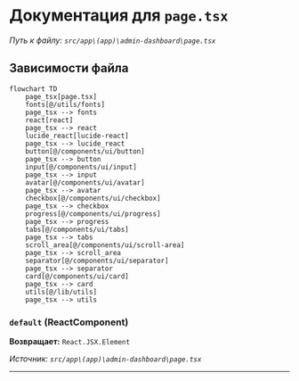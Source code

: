 # Документация для `page.tsx`

*Путь к файлу: `src/app\(app)\admin-dashboard\page.tsx`*

## Зависимости файла

```mermaid
flowchart TD
    page_tsx[page.tsx]
    fonts[@/utils/fonts]
    page_tsx --> fonts
    react[react]
    page_tsx --> react
    lucide_react[lucide-react]
    page_tsx --> lucide_react
    button[@/components/ui/button]
    page_tsx --> button
    input[@/components/ui/input]
    page_tsx --> input
    avatar[@/components/ui/avatar]
    page_tsx --> avatar
    checkbox[@/components/ui/checkbox]
    page_tsx --> checkbox
    progress[@/components/ui/progress]
    page_tsx --> progress
    tabs[@/components/ui/tabs]
    page_tsx --> tabs
    scroll_area[@/components/ui/scroll-area]
    page_tsx --> scroll_area
    separator[@/components/ui/separator]
    page_tsx --> separator
    card[@/components/ui/card]
    page_tsx --> card
    utils[@/lib/utils]
    page_tsx --> utils
```

### `default` (ReactComponent)

**Возвращает:** `React.JSX.Element`

*Источник: `src/app\(app)\admin-dashboard\page.tsx`*

---
